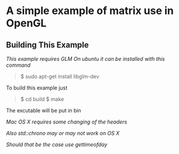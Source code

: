 A simple example of matrix use in OpenGL
========================================

Building This Example
---------------------

*This example requires GLM*
*On ubuntu it can be installed with this command*

>$ sudo apt-get install libglm-dev

To build this example just 

>$ cd build
>$ make

The excutable will be put in bin

*Mac OS X requires some changing of the headers*

*Also std::chrono may or may not work on OS X*

*Should that be the case use gettimeofday*
